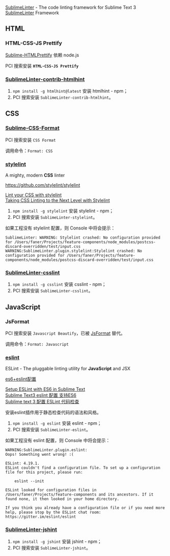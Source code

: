 
[SublimeLinter](https://github.com/SublimeLinter) - The code linting framework for Sublime Text 3  
[SublimeLinter](https://github.com/SublimeLinter/SublimeLinter) Framework  

## HTML

### HTML-CSS-JS Prettify

[Sublime-HTMLPrettify](https://github.com/victorporof/Sublime-HTMLPrettify) 依赖 node.js  

PCI 搜索安装 **`HTML-CSS-JS Prettify`**

### [SublimeLinter-contrib-htmlhint](https://github.com/mmaday/SublimeLinter-contrib-htmlhint)

1. `npm install -g htmlhint@latest` 安装 htmlhint - npm；  
2. PCI 搜索安装 `SublimeLinter-contrib-htmlhint`。

## CSS

### [**Sublime-CSS-Format**](https://github.com/mutian/Sublime-CSS-Format)  

PCI 搜索安装 `CSS Format`

调用命令：`Format: CSS`

### [stylelint](https://stylelint.io/)

A mighty, modern **CSS** linter

<https://github.com/stylelint/stylelint>

[Lint your CSS with stylelint](https://css-tricks.com/stylelint/)  
[Taking CSS Linting to the Next Level with Stylelint](https://www.sitepoint.com/taking-css-linting-next-level-stylelint/)  

1. `npm install -g stylelint` 安装 stylelint - npm；  
2. PCI 搜索安装 `SublimeLinter-stylelint`。

如果工程没有 stylelint 配置，则 Console 中将会提示：

```shell
SublimeLinter: WARNING: Stylelint crashed: No configuration provided for /Users/faner/Projects/feature-components/node_modules/postcss-discard-overridden/test/input.css
WARNING:SublimeLinter.plugin.stylelint:Stylelint crashed: No configuration provided for /Users/faner/Projects/feature-components/node_modules/postcss-discard-overridden/test/input.css
```

### [SublimeLinter-csslint](https://github.com/SublimeLinter/SublimeLinter-csslint)

1. `npm install -g csslint` 安装 csslint - npm；  
2. PCI 搜索安装 `SublimeLinter-csslint`。

## JavaScript

### JsFormat

PCI 搜索安装 `Javascript Beautify`，已被 [JsFormat](https://github.com/jdc0589/JsFormat) 替代。

调用命令：`Format: Javascript`

### [eslint](https://eslint.org/)

ESLint - The pluggable linting utility for **JavaScript** and JSX

[es6+eslint配置](https://blog.suzper.com/2016/08/09/hapi-es6%E9%85%8D%E7%BD%AE/)

[Setup ESLint with ES6 in Sublime Text](http://www.jonathancreamer.com/setup-eslint-with-es6-in-sublime-text/)  
[Sublime Text3 eslint 配置 支持ES6](https://www.jianshu.com/p/947dfe67b9ef)  
[Sublime text 3 配置 ESLint 代码检查](https://zhuanlan.zhihu.com/p/26652509)  

安装eslint插件用于静态检查代码的语法和风格。

1. `npm install -g eslint` 安装 eslint - npm；  
2. PCI 搜索安装 `SublimeLinter-eslint`。

如果工程没有 eslint 配置，则 Console 中将会提示：

```
WARNING:SublimeLinter.plugin.eslint:
Oops! Something went wrong! :(

ESLint: 4.19.1.
ESLint couldn't find a configuration file. To set up a configuration file for this project, please run:

    eslint --init

ESLint looked for configuration files in /Users/faner/Projects/feature-components and its ancestors. If it found none, it then looked in your home directory.

If you think you already have a configuration file or if you need more help, please stop by the ESLint chat room: https://gitter.im/eslint/eslint
```

### [SublimeLinter-jshint](https://github.com/SublimeLinter/SublimeLinter-jshint)

1. `npm install -g jshint` 安装 jshint - npm；  
2. PCI 搜索安装 `SublimeLinter-jshint`。
